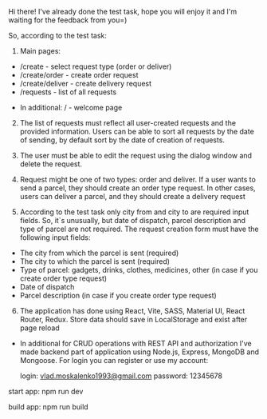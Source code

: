 Hi there! I've already done the test task, hope you will enjoy it and I'm waiting for the feedback
from you=) 

So, according to the test task:

1. Main pages:

- /create - select request type (order or deliver)
- /create/order - create order request
- /create/deliver - create delivery request
- /requests - list of all requests

+ In additional: / - welcome page

2. The list of requests must reflect all user-created requests and the provided information. Users
   can be able to sort all requests by the date of sending, by default sort by the date of creation
   of requests.

3. The user must be able to edit the request using the dialog window and delete the request.

4. Request might be one of two types: order and deliver. If a user wants to send a parcel, they
   should create an order type request. In other cases, users can deliver a parcel, and they should
   create a delivery request

5. According to the test task only city from and city to are required input fields. So, it`s
   unusually, but date of dispatch, parcel description and type of parcel are not required. The
   request creation form must have the following input fields:

- The city from which the parcel is sent (required)
- The city to which the parcel is sent (required)
- Type of parcel: gadgets, drinks, clothes, medicines, other (in case if you create order type
  request)
- Date of dispatch
- Parcel description (in case if you create order type request)

6. The application has done using React, Vite, SASS, Material UI, React Router, Redux. Store data
   should save in LocalStorage and exist after page reload

+ In additional for CRUD operations with REST API and authorization I've made backend part of
  application using Node.js, Express, MongoDB and Mongoose.
  For login you can register or use my account:
  
  login: vlad.moskalenko1993@gmail.com
  password: 12345678

start app: npm run dev

build app: npm run build
